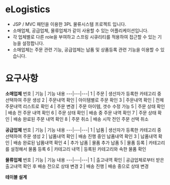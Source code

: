 # eLogistics
- JSP / MVC 패턴을 이용한 3PL 물류시스템 프로젝트 입니다.
- 소매업체, 공급업체, 물류업체가 같이 사용할 수 있는 어플리케이션입니다.
- 각 업체별로 다른 role을 부여하고 스프링 시큐리티를 적용하여 접근할 수 있는 기능을 설정합니다.
- 소매업체는 주문 관련 기능, 공급업체는 납품 및 상품등록 관련 기능을 이용할 수 있습니다.

# 요구사항
**소매업체**
번호 | 기능 | 기능 내용
---|---|---|
1 | 주문 | 생산자가 등록한 카테고리 중 선택하여 주문 생성
2 | 주문내역 확인 | 아이템별로 주문 확인
3 | 주문내역 확인 | 전체 주문내역 리스트로 확인
4 | 주문 변경 | 주문 아이템, 갯수 수정 가능
5 | 주문 상태 확인 | 배송 전 주문 내역 확인
6 | 주문 상태 확인 | 배송 중 주문 내역 확인
7 | 주문 상태 확인 | 배송 완료된 주문 내역 확인
8 | 주문 취소 | 배송 시작 전인 주문 선택 취소

**공급업체**
번호 | 기능 | 기능 내용
---|---|---|
1 | 납품 | 생산자가 등록한 카테고리 중 선택하여 주문 생성
2 | 납품내역 확인 | 배송 진행 중인 납품내역 확인
3 | 납품내역 확인 | 배송 완료된 납품내역 확인
4 | 추가 납품 | 물품 추가 납품
5 | 물품 등록 | 카테고리를 설정해서 물품 등록
6 | 카테고리 내역 | 등록된 카테고리와 속한 물품 확인

**물류업체**
번호 | 기능 | 기능 내용
---|---|---|
1 | 출고내역 확인 | 공급업체로부터 받은 출고내역 확인 후 배송 전으로 상태 변경
2 | 배송 진행 | 배송 중으로 상태 변경

**테이블 설계**
